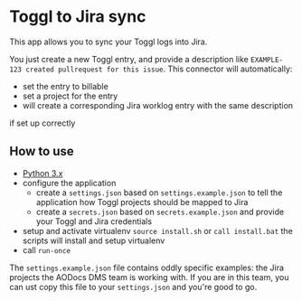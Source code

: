 Toggl to Jira sync
==================

This app allows you to sync your Toggl logs into Jira.

You just create a new Toggl entry, and provide a description like
`EXAMPLE-123 created pullrequest for this issue`. This connector will
automatically:

 - set the entry to billable
 - set a project for the entry
 - will create a corresponding Jira worklog entry with the same
   description

if set up correctly


How to use
----------

 - [Python 3.x](https://www.python.org/downloads/)
 - configure the application
   - create a `settings.json` based on `settings.example.json` to
     tell the application how Toggl projects should be mapped to Jira
   - create a `secrets.json` based on `secrets.example.json` and provide
     your Toggl and Jira credentials
 - setup and activate virtualenv
   `source install.sh`
   or
   `call install.bat`
   the scripts will install and setup virtualenv
 - call `run-once`

The `settings.example.json` file contains oddly specific examples: the Jira projects the AODocs DMS team is working with.
If you are in this team, you can ust copy this file to your `settings.json` and you're good to go.
